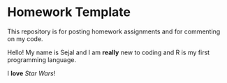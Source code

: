 # Homework Template

This repository is for posting homework assignments and for commenting on my code. 

Hello! My name is Sejal and I am **really** new to coding and R is my first programming language. 

I **love** *Star Wars*!

